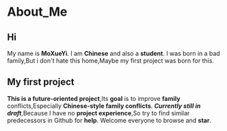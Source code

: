 # About_Me

## Hi
My name is **MoXueYi**.
I am **Chinese** and also a **student**.
I was born in a bad family,But i don't hate this home,Maybe my first project was born for this.

## My first project

**This is a future-oriented project**,Its **goal** is to improve **family** conflicts,Especially **Chinese-style family conflicts**.
***Currently still in draft***,Because I have no **project experience**,So try to find similar predecessors in Github for **help**.
Welcome everyone to browse and **star**.
